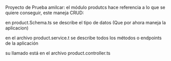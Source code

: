 Proyecto de Prueba amilcar:
el módulo produtcs hace referencia a lo que se quiere conseguir, este maneja CRUD:

en product.Schema.ts se describe el tipo de datos (Que por ahora maneja la aplicacion)

en el archivo product.service.t se describe todos los métodos o endpoints de la aplicación

su llamado está en el archivo product.controller.ts
